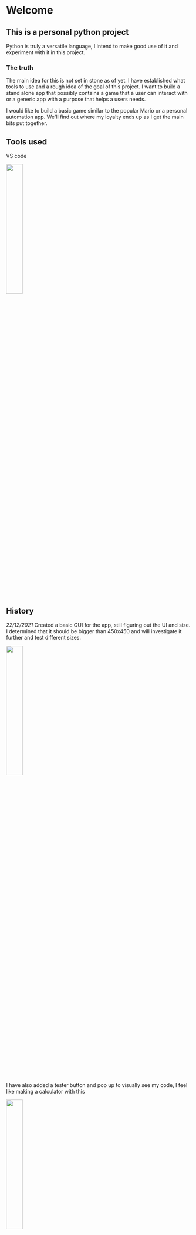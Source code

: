 # Welcome

## This is a personal python project

<p>Python is truly a versatile language, I intend to make good use of it and experiment with it in this project.</p>

### The truth

<p>The main idea for this is not set in stone as of yet. I have established what tools to use and a rough idea of the goal of this project.
I want to build a stand alone app that possibly contains a game that a user can interact with or a generic app with a purpose that helps a users needs.</p>

<p> I would like to build a basic game similar to the popular Mario or a personal automation app. We'll find out where my loyalty ends up as I get the main bits put together.</p>

## Tools used
<p> VS code </p>
<img src="https://upload.wikimedia.org/wikipedia/commons/thumb/9/9a/Visual_Studio_Code_1.35_icon.svg/512px-Visual_Studio_Code_1.35_icon.svg.png" width="30%" height="30%">

## History

<p><em>22/12/2021</em>
Created a basic GUI for the app, still figuring out the UI and size. I determined that it should be bigger than 450x450 and will investigate it further and test different sizes.</p>
<img src="https://user-images.githubusercontent.com/95403588/147154491-51a16b43-6797-4b81-bf9d-e3e0c423df12.png" width="30%" height="30%">

<p>I have also added a tester button and pop up to visually see my code, I feel like making a calculator with this</p>
<img src="https://user-images.githubusercontent.com/95403588/147156189-549eeef5-0b5c-47bc-a6bb-5d1a97111fae.png" width="30%" height="30%">



